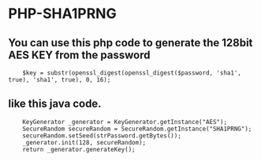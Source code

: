 # PHP-SHA1PRNG

## You can use this php code to generate the 128bit AES KEY from the password

        $key = substr(openssl_digest(openssl_digest($password, 'sha1', true), 'sha1', true), 0, 16);

## like this java code.

        KeyGenerator _generator = KeyGenerator.getInstance("AES");
        SecureRandom secureRandom = SecureRandom.getInstance("SHA1PRNG");
        secureRandom.setSeed(strPassword.getBytes());
        _generator.init(128, secureRandom);
        return _generator.generateKey();
      

